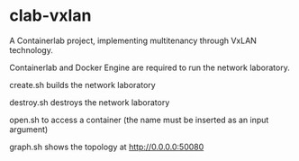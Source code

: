 # clab-vxlan
A Containerlab project, implementing multitenancy through VxLAN technology.

Containerlab and Docker Engine are required to run the network laboratory.

create.sh builds the network laboratory

destroy.sh destroys the network laboratory

open.sh to access a container (the name must be inserted as an input argument)

graph.sh shows the topology at http://0.0.0.0:50080
